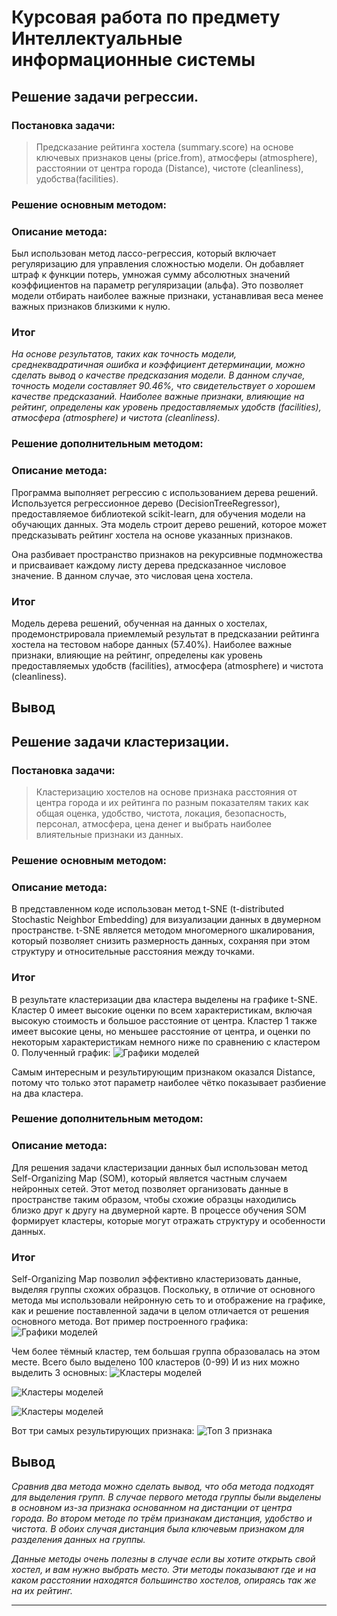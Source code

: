 # Курсовая работа по предмету Интеллектуальные информационные системы
## Решение задачи регрессии.
### Постановка задачи:

>Предсказание рейтинга хостела (summary.score) на основе ключевых признаков цены (price.from), атмосферы (atmosphere), 
>расстоянии от центра города (Distance), чистоте (cleanliness), удобства(facilities).

### Решение основным методом:
### Описание метода:
Был использован метод лассо-регрессия, который включает регуляризацию для управления сложностью модели. Он добавляет 
штраф к функции потерь, умножая сумму абсолютных значений коэффициентов на параметр регуляризации (альфа). Это позволяет 
модели отбирать наиболее важные признаки, устанавливая веса менее важных признаков близкими к нулю.

### Итог
_На основе результатов, таких как точность модели, среднеквадратичная ошибка и коэффициент детерминации, можно сделать 
вывод о качестве предсказания модели. В данном случае, точность модели составляет 90.46%, что свидетельствует о хорошем 
качестве предсказаний. Наиболее важные признаки, влияющие на рейтинг, определены как уровень предоставляемых удобств 
(facilities), атмосфера (atmosphere) и чистота (cleanliness)._

### Решение дополнительным методом:
### Описание метода:
Программа выполняет регрессию с использованием дерева решений. Используется регрессионное дерево 
(DecisionTreeRegressor), предоставляемое библиотекой scikit-learn, для обучения модели на обучающих данных. 
Эта модель строит дерево решений, которое может предсказывать рейтинг хостела на основе указанных признаков.

Она разбивает пространство признаков на рекурсивные подмножества и присваивает каждому листу дерева предсказанное 
числовое значение. В данном случае, это числовая цена хостела.

### Итог
Модель дерева решений, обученная на данных о хостелах, продемонстрировала приемлемый результат в предсказании рейтинга
хостела на тестовом наборе данных (57.40%). Наиболее важные признаки, влияющие на рейтинг, определены как 
уровень предоставляемых удобств (facilities), атмосфера (atmosphere) и чистота (cleanliness).

## Вывод

## Решение задачи кластеризации.
### Постановка задачи:

> Кластеризацию хостелов на основе признака расстояния от центра города и их рейтинга по разным показателям таких как 
> общая оценка, удобство, чистота, локация, безопасность, персонал, атмосфера, цена денег и выбрать наиболее влиятельные 
> признаки из данных. 

### Решение основным методом:
### Описание метода:
В представленном коде использован метод t-SNE (t-distributed Stochastic Neighbor Embedding) для визуализации данных в 
двумерном пространстве. t-SNE является методом многомерного шкалирования, который позволяет снизить размерность данных, 
сохраняя при этом структуру и относительные расстояния между точками.
### Итог
В результате кластеризации два кластера выделены на графике t-SNE.
Кластер 0 имеет высокие оценки по всем характеристикам, включая высокую стоимость и большое расстояние от центра.
Кластер 1 также имеет высокие цены, но меньшее расстояние от центра, и оценки по некоторым характеристикам немного ниже 
по сравнению с кластером 0.
Полученный график:
![Графики моделей](ClusteringTask/img/MainModelClustering.png)

Самым интересным и результирующим признаком оказался Distance, потому что только этот параметр наиболее чётко показывает 
разбиение на два кластера.

### Решение дополнительным методом:
### Описание метода:
Для решения задачи кластеризации данных был использован метод Self-Organizing Map (SOM), который является частным 
случаем нейронных сетей. Этот метод позволяет организовать данные в пространстве таким образом, чтобы схожие образцы 
находились близко друг к другу на двумерной карте. В процессе обучения SOM формирует кластеры, которые могут отражать 
структуру и особенности данных.
### Итог
Self-Organizing Map позволил эффективно кластеризовать данные, выделяя группы схожих образцов. Поскольку, в отличие 
от основного метода мы использовали нейронную сеть то и отображение на графике, как и решение поставленной задачи в 
целом отличается от решения основного метода.
Вот пример построенного графика:
![Графики моделей](ClusteringTask/img/AdditionModelClustering.png)

Чем более тёмный кластер, тем большая группа образовалась на этом месте. Всего было выделено 100 кластеров (0-99) И из 
них можно выделить 3 основных: 
![Кластеры моделей](ClusteringTask/img/Cluster1.png)

![Кластеры моделей](ClusteringTask/img/Cluster2.png)

![Кластеры моделей](ClusteringTask/img/Cluster3.png)

Вот три самых результирующих признака:
![Топ 3 признака](ClusteringTask/img/Top3.png)

## Вывод
_Сравнив два метода можно сделать вывод, что оба метода подходят для выделения групп. В случае первого метода группы были 
выделены в основном из-за признака основанном на дистанции от центра города. Во втором методе по трём признакам 
дистанция, удобство и чистота. В обоих случая дистанция была ключевым признаком для разделения данных на группы._ 

_Данные методы очень полезны в случае если вы хотите открыть свой хостел, и вам нужно выбрать место. Эти методы показывают 
где и на каком расстоянии находятся большинство хостелов, опираясь так же на их рейтинг._

---

